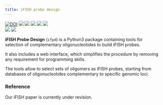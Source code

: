 ```yaml
---
title: iFISH probe design
---
```


[![DOI](https://zenodo.org/badge/143724120.svg)](https://zenodo.org/badge/latestdoi/143724120) ![](https://img.shields.io/librariesio/github/ggirelli/ifish-probe-design.svg?style=flat) ![](https://img.shields.io/github/license/ggirelli/ifish-probe-design.svg?style=flat) ![](https://img.shields.io/github/release/ggirelli/ifish-probe-design.svg?style=flat) ![](https://img.shields.io/github/release-date/ggirelli/ifish-probe-design.svg?style=flat) ![](https://img.shields.io/github/languages/code-size/ggirelli/ifish-probe-design.svg?style=flat)  
![](https://img.shields.io/github/watchers/ggirelli/ifish-probe-design.svg?label=Watch&style=social) ![](https://img.shields.io/github/stars/ggirelli/ifish-probe-design.svg?style=social)

**iFISH Probe Design** (`ifpd`) is a Python3 package containing tools for selection of complementary oligonucleotides to build iFISH probes.

It also includes a web interface, which simplifies the procedure by removing any requirement for programming skills.

The tools allow to select sets of oligomers as iFISH probes, starting from databases of oligonucleotides complementary to specific genomic loci.

### Reference

Our iFISH paper is currently under revision.